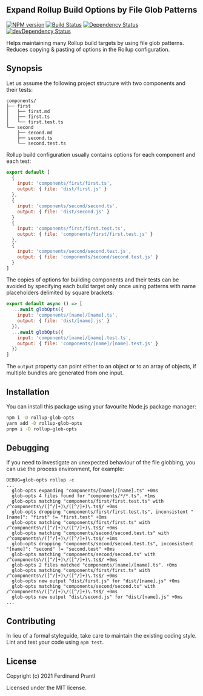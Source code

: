 ## Expand Rollup Build Options by File Glob Patterns

[![NPM version](https://badge.fury.io/js/rollup-glob-opts.png)](http://badge.fury.io/js/rollup-glob-opts)
[![Build Status](https://github.com/prantlf/rollup-glob-opts/workflows/Test/badge.svg)](https://github.com/prantlf/rollup-glob-opts/actions)
[![Dependency Status](https://david-dm.org/prantlf/rollup-glob-opts.svg)](https://david-dm.org/prantlf/rollup-glob-opts)
[![devDependency Status](https://david-dm.org/prantlf/rollup-glob-opts/dev-status.svg)](https://david-dm.org/prantlf/rollup-glob-opts#info=devDependencies)

Helps maintaining many Rollup build targets by using file glob patterns. Reduces copying & pasting of options in the Rollup configuration.

## Synopsis

Let us assume the following project structure with two components and their tests:

    components/
    ├── first
    │   ├── first.md
    │   ├── first.ts
    │   └── first.test.ts
    └── second
        ├── second.md
        ├── second.ts
        └── second.test.ts

Rollup build configuration usually contains options for each component and each test:

```js
export default [
  {
    input: 'components/first/first.ts',
    output: { file: 'dist/first.js' }
  },
  {
    input: 'components/second/second.ts',
    output: { file: 'dist/second.js' }
  }
  {
    input: 'components/first/first.test.ts',
    output: { file: 'components/first/first.test.js' }
  },
  {
    input: 'components/second/second.test.js',
    output: { file: 'components/second/second.test.js' }
  }
]
```

The copies of options for building components and their tests can be avoided by specifying each build target only once using patterns with name placeholders delimited by square brackets:

```js
export default async () => [
  ...await globOpts({
    input: 'components/[name]/[name].ts',
    output: { file: 'dist/[name].js' }
  }),
  ...await globOpts({
    input: 'components/[name]/[name].test.ts',
    output: { file: 'components/[name]/[name].test.js' }
  })
]
```

The `output` property can point either to an object or to an array of objects, if multiple bundles are generated from one input.

## Installation

You can install this package using your favourite Node.js package manager:

```sh
npm i -D rollup-glob-opts
yarn add -D rollup-glob-opts
pnpm i -D rollup-glob-opts
```

## Debugging

If you need to investigate an unexpected behaviour of the file globbing, you can use the process environment, for example:

```
DEBUG=glob-opts rollup -c
...
  glob-opts expanding "components/[name]/[name].ts" +0ms
  glob-opts 4 files found for "components/*/*.ts". +1ms
  glob-opts matching "components/first/first.test.ts" with /^components\/([^/]+)\/([^/]+)\.ts$/ +0ms
  glob-opts dropping "components/first/first.test.ts", inconsistent "[name]": "first" != "first.test" +0ms
  glob-opts matching "components/first/first.ts" with /^components\/([^/]+)\/([^/]+)\.ts$/ +0ms
  glob-opts matching "components/second/second.test.ts" with /^components\/([^/]+)\/([^/]+)\.ts$/ +1ms
  glob-opts dropping "components/second/second.test.ts", inconsistent "[name]": "second" != "second.test" +0ms
  glob-opts matching "components/second/second.ts" with /^components\/([^/]+)\/([^/]+)\.ts$/ +0ms
  glob-opts 2 files matched "components/[name]/[name].ts". +0ms
  glob-opts matching "components/first/first.ts" with /^components\/([^/]+)\/([^/]+)\.ts$/ +0ms
  glob-opts new output "dist/first.js" for "dist/[name].js" +0ms
  glob-opts matching "components/second/second.ts" with /^components\/([^/]+)\/([^/]+)\.ts$/ +0ms
  glob-opts new output "dist/second.js" for "dist/[name].js" +0ms
...
```

## Contributing

In lieu of a formal styleguide, take care to maintain the existing coding style. Lint and test your code using `npm test`.

## License

Copyright (c) 2021 Ferdinand Prantl

Licensed under the MIT license.
